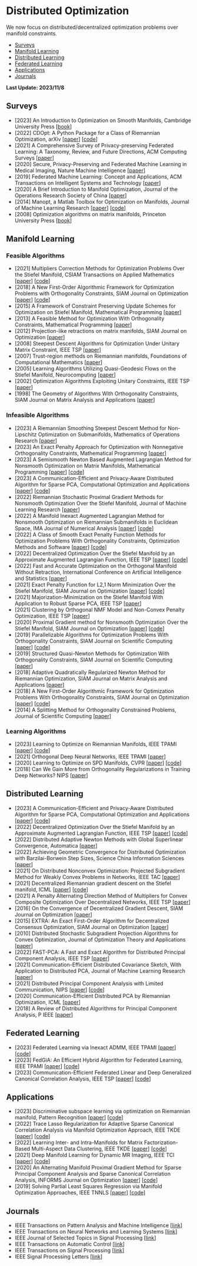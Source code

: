 # Distributed Optimization

We now focus on distributed/decentralized optimization problems over manifold constraints.
- [Surveys](#Surveys)
- [Manifold Learning](#Manifold_Learning)
- [Distributed Learning](#Distributed_Learning)
- [Federated Learning](#Federated_Learning)
- [Applications](#Applications)
- [Journals](#Journals)
  
<strong> Last Update: 2023/11/8 </strong>


<a name="Surveys" />

## Surveys

- [2023] An Introduction to Optimization on Smooth Manifolds, Cambridge University Press [[book](https://www.nicolasboumal.net/book/)]
- [2022] CDOpt: A Python Package for a Class of Riemannian Optimization, arXiv  [[paper](https://arxiv.org/abs/2212.02698)] [[code](https://cdopt.github.io/md_files/intro.html)]
- [2021] A Comprehensive Survey of Privacy-preserving Federated Learning: A Taxonomy, Review, and Future Directions, ACM Computing Surveys [[paper](https://dl.acm.org/doi/abs/10.1145/3460427)]
- [2020] Secure, Privacy-Preserving and Federated Machine Learning in Medical Imaging, Nature Machine Intelligence [[paper](https://www.nature.com/articles/s42256-020-0186-1)] 
- [2019] Federated Machine Learning: Concept and Applications, ACM Transactions on Intelligent Systems and Technology  [[paper](https://dl.acm.org/doi/abs/10.1145/3298981)]
- [2020] A Brief Introduction to Manifold Optimization, Journal of the Operations Research Society of China [[paper](https://link.springer.com/article/10.1007/s40305-020-00295-9)]
- [2014]  Manopt, a Matlab Toolbox for Optimization on Manifolds, Journal of Machine Learning Research  [[paper](https://www.jmlr.org/papers/volume15/boumal14a/boumal14a.pdf)] [[code](https://www.manopt.org/)]
- [2008] Optimization algorithms on matrix manifolds, Princeton University Press [[book](https://press.princeton.edu/absil)]
  


  
<a name="Manifold_Learning" />

## Manifold Learning

### Feasible Algorithms
- [2021] Multipliers Correction Methods for Optimization Problems Over the Stiefel Manifold, CSIAM Transactions on Applied Mathematics [[paper](https://www.global-sci.org/intro/article_detail/csiam-am/19448.html)] [[code](https://stmopt.gitee.io/algorithm_description/ProxOrth_code.html)]
- [2018] A New First-Order Algorithmic Framework for Optimization Problems with Orthogonality Constraints, SIAM Journal on Optimization [[paper](https://epubs.siam.org/doi/abs/10.1137/16M1098759)] [[code](https://www.mathworks.com/matlabcentral/fileexchange/71726-foforth)]
- [2015] A Framework of Constraint Preserving Update Schemes for Optimization on Stiefel Manifold, Mathematical Programming [[paper](https://link.springer.com/article/10.1007/s10107-014-0816-7)]
- [2013] A Feasible Method for Optimization With Orthogonality Constraints, Mathematical Programming [[paper](https://link.springer.com/article/10.1007/s10107-012-0584-1)]
- [2012] Projection-like retractions on matrix manifolds, SIAM Journal on Optimization [[paper](https://epubs.siam.org/doi/abs/10.1137/100802529)]
- [2008] Steepest Descent Algorithms for Optimization Under Unitary Matrix Constraint, IEEE TSP [[paper](https://ieeexplore.ieee.org/abstract/document/4436033/)]
- [2007] Trust-region methods on Riemannian manifolds, Foundations of Computational Mathematics [[paper](https://link.springer.com/article/10.1007/s10208-005-0179-9)]
- [2005] Learning Algorithms Utilizing Quasi-Geodesic Flows on the Stiefel Manifold, Neurocomputing [[paper](https://www.sciencedirect.com/science/article/abs/pii/S0925231205001128)]
- [2002] Optimization Algorithms Exploiting Unitary Constraints, IEEE TSP [[paper](https://ieeexplore.ieee.org/abstract/document/984753)]
- [1998] The Geometry of Algorithms With Orthogonality Constraints, SIAM Journal on Matrix Analysis and Applications [[paper](https://epubs.siam.org/doi/abs/10.1137/S0895479895290954)]


### Infeasible Algorithms
- [2023] A Riemannian Smoothing Steepest Descent Method for Non-Lipschitz Optimization on Submanifolds, Mathematics of Operations Research  [[paper](https://pubsonline.informs.org/doi/abs/10.1287/moor.2022.0286)]
- [2023] An Exact Penalty Approach for Optimization with Nonnegative Orthogonality Constraints, Mathematical Programming [[paper](https://link.springer.com/article/10.1007/s10107-022-01794-8)]
- [2023] A Semismooth Newton Based Augmented Lagrangian Method for Nonsmooth Optimization on Matrix Manifolds, Mathematical Programming [[paper](https://link.springer.com/article/10.1007/s10107-022-01898-1)] [[code](https://github.com/miskcoo/almssn)]
- [2023] A Communication-Efficient and Privacy-Aware Distributed Algorithm for Sparse PCA, Computational Optimization and Applications [[paper](https://link.springer.com/article/10.1007/s10589-023-00481-4)] [[code](http://lsec.cc.ac.cn/~liuxin/Solvers/DSSAL1.zip)]
- [2022] Riemannian Stochastic Proximal Gradient Methods for Nonsmooth Optimization Over the Stiefel Manifold, Journal of Machine Learning Research [[paper](https://dl.acm.org/doi/abs/10.5555/3586589.3586695)]
- [2022] A Manifold Inexact Augmented Lagrangian Method for Nonsmooth Optimization on Riemannian Submanifolds in Euclidean Space, IMA Journal of Numerical Analysis  [[paper](https://academic.oup.com/imajna/article-abstract/43/3/1653/6590238)] [[code](https://github.com/KKDeng/mialm_code_share)]
- [2022] A Class of Smooth Exact Penalty Function Methods for Optimization Problems With Orthogonality Constraints, Optimization Methods and Software [[paper](https://www.tandfonline.com/doi/abs/10.1080/10556788.2020.1852236?journalCode=goms20)] [[code](https://stmopt.gitee.io/algorithm_description/PenCF_code.html)]
- [2022] Decentralized Optimization Over the Stiefel Manifold by an Approximate Augmented Lagrangian Function, IEEE TSP [[paper](https://ieeexplore.ieee.org/abstract/document/9798866)] [[code](http://lsec.cc.ac.cn/~liuxin/Solvers/DEST.zip)]
- [2022] Fast and Accurate Optimization on the Orthogonal Manifold Without Retraction, International Conference on Artificial Intelligence and Statistics [[paper](https://proceedings.mlr.press/v151/ablin22a)]
- [2021] Exact Penalty Function for L2,1 Norm Minimization Over the Stiefel Manifold, SIAM Journal on Optimization [[paper](https://epubs.siam.org/doi/abs/10.1137/20M1354313)]  [[code](https://stmopt.gitee.io/algorithm_description/PenCPG_code.html)]
- [2021] Majorization-Minimization on the Stiefel Manifold With Application to Robust Sparse PCA, IEEE TSP [[paper](https://ieeexplore.ieee.org/abstract/document/9354027)]
- [2021] Clustering by Orthogonal NMF Model and Non-Convex Penalty Optimization, IEEE TSP [[paper](https://ieeexplore.ieee.org/abstract/document/9508841)]
- [2020] Proximal Gradient method for Nonsmooth Optimization Over the Stiefel Manifold, SIAM Journal on Optimization [[paper](https://epubs.siam.org/doi/abs/10.1137/18M122457X)] [[code](https://github.com/chenshixiang/ManPG)]
- [2019] Parallelizable Algorithms for Optimization Problems With Orthogonality Constraints, SIAM Journal on Scientific Computing [[paper](https://epubs.siam.org/doi/abs/10.1137/18M1221679)] [[code](https://www.mathworks.com/matlabcentral/fileexchange/71728-pcal)]
- [2019] Structured Quasi-Newton Methods for Optimization With Orthogonality Constraints, SIAM Journal on Scientific Computing [[paper](https://epubs.siam.org/doi/abs/10.1137/18M121112X)]
- [2018] Adaptive Quadratically Regularized Newton Method for Riemannian Optimization, SIAM Journal on Matrix Analysis and Applications [[paper](https://epubs.siam.org/doi/abs/10.1137/17M1142478)]
- [2018] A New First-Order Algorithmic Framework for Optimization Problems With Orthogonality Constraints, SIAM Journal on Optimization [[paper](https://epubs.siam.org/doi/abs/10.1137/16M1098759)] [[code](https://epubs.siam.org/doi/abs/10.1137/16M1098759)]
- [2014] A Splitting Method for Orthogonality Constrained Problems, Journal of Scientific Computing [[paper](https://link.springer.com/article/10.1007/s10915-013-9740-x)]
  


### Learning Algorithms
- [2023] Learning to Optimize on Riemannian Manifolds, IEEE TPAMI [[paper](https://ieeexplore.ieee.org/abstract/document/9925104)] [[code](https://github.com/zhigao2017/learningriemannianoptimization)]
- [2021] Orthogonal Deep Neural Networks, IEEE TPAMI [[paper](https://ieeexplore.ieee.org/abstract/document/8877742)]
- [2020] Learning to Optimize on SPD Manifolds, CVPR [[paper](https://openaccess.thecvf.com/content_CVPR_2020/html/Gao_Learning_to_Optimize_on_SPD_Manifolds_CVPR_2020_paper.html)] [[code](https://github.com/zhigao2017/Learning-to-optimize-on-SPD-manifolds)]
- [2018] Can We Gain More from Orthogonality Regularizations in Training Deep Networks?  NIPS [[paper](https://proceedings.neurips.cc/paper_files/paper/2018/hash/bf424cb7b0dea050a42b9739eb261a3a-Abstract.html)]



<a name="Distributed_Learning" />

## Distributed Learning
- [2023] A Communication-Efficient and Privacy-Aware Distributed Algorithm for Sparse PCA, Computational Optimization and Applications [[paper](https://link.springer.com/article/10.1007/s10589-023-00481-4)] [[code](http://lsec.cc.ac.cn/~liuxin/Solvers/DSSAL1.zip)]
- [2022] Decentralized Optimization Over the Stiefel Manifold by an Approximate Augmented Lagrangian Function, IEEE TSP [[paper](https://ieeexplore.ieee.org/abstract/document/9798866)] [[code](http://lsec.cc.ac.cn/~liuxin/Solvers/DEST.zip)]
- [2022] Distributed Adaptive Newton Methods with Global Superlinear Convergence, Automatica [[paper](https://www.sciencedirect.com/science/article/pii/S0005109821006865)]
- [2022] Achieving Geometric Convergence for Distributed Optimization with Barzilai-Borwein Step Sizes, Science China Information Sciences  [[paper](http://scis.scichina.com/en/2022/149204.pdf)]
- [2021] On Distributed Nonconvex Optimization: Projected Subgradient Method for Weakly Convex Problems in Networks, IEEE TAC [[paper](https://ieeexplore.ieee.org/abstract/document/9345428)]
- [2021] Decentralized Riemannian gradient descent on the Stiefel manifold, ICML [[paper](https://proceedings.mlr.press/v139/chen21g.html)] [[code](https://github.com/chenshixiang/Decentralized_Riemannian_gradient_descent_on_Stiefel_manifold)]
- [2021] A Penalty Alternating Direction Method of Multipliers for Convex Composite Optimization Over Decentralized Networks, IEEE TSP [[paper](https://ieeexplore.ieee.org/abstract/document/9466405)] 
- [2016] On the Convergence of Decentralized Gradient Descent, SIAM Journal on Optimization [[paper](https://epubs.siam.org/doi/abs/10.1137/130943170)]
- [2015] EXTRA: An Exact First-Order Algorithm for Decentralized Consensus Optimization, SIAM Journal on Optimization [[paper](https://epubs.siam.org/doi/abs/10.1137/14096668X)]
- [2010] Distributed Stochastic Subgradient Projection Algorithms for Convex Optimization, Journal of Optimization Theory and Applications [[paper](https://link.springer.com/article/10.1007/s10957-010-9737-7)]
- [2022] FAST-PCA: A Fast and Exact Algorithm for Distributed Principal Component Analysis, IEEE TSP [[paper](https://ieeexplore.ieee.org/abstract/document/10012289)]
- [2021] Communication-Efficient Distributed Covariance Sketch, With Application to Distributed PCA, Journal of Machine Learning Research [[paper](https://dl.acm.org/doi/abs/10.5555/3546258.3546338)]
- [2021] Distributed Principal Component Analysis with Limited Communication, NIPS [[paper](https://proceedings.neurips.cc/paper_files/paper/2021/hash/1680e9fa7b4dd5d62ece800239bb53bd-Abstract.html)] [[code](https://github.com/IST-DASLab/QRGD)]
- [2020] Communication-Efficient Distributed PCA by Riemannian Optimization, ICML [[paper](https://proceedings.mlr.press/v119/huang20e.html)]
- [2018] A Review of Distributed Algorithms for Principal Component Analysis, P IEEE [[paper](https://ieeexplore.ieee.org/abstract/document/8425655)]



<a name="Federated_Learning" />

## Federated Learning
- [2023] Federated Learning via Inexact ADMM, IEEE TPAMI [[paper](https://ieeexplore.ieee.org/abstract/document/10040221)] [[code](https://github.com/ShenglongZhou/FedADMM)]
- [2023] FedGiA: An Efficient Hybrid Algorithm for Federated Learning, IEEE TPAMI [[paper](https://ieeexplore.ieee.org/abstract/document/10106001)] [[code](https://github.com/ShenglongZhou/FedGiA)]
- [2023] Communication-Efficient Federated Linear and Deep Generalized Canonical Correlation Analysis, IEEE TSP [[paper](https://ieeexplore.ieee.org/abstract/document/10099447)] [[code](https://github.com/XiaoFuLab/federated_max_var_gcca)]




<a name="Applications" />
  
## Applications
- [2023] Discriminative subspace learning via optimization on Riemannian manifold, Pattern Recognition [[paper](https://www.sciencedirect.com/science/article/abs/pii/S0031320323001504)] [[code](https://github.com/ncclabsustech/MODA-algorithm)]
- [2022] Trace Lasso Regularization for Adaptive Sparse Canonical Correlation Analysis via Manifold Optimization Approach, IEEE TKDE  [[paper](https://ieeexplore.ieee.org/document/9187560)] [[code](https://github.com/KKDeng/ASCCA)]
- [2022] Learning Inter- and Intra-Manifolds for Matrix Factorization-Based Multi-Aspect Data Clustering, IEEE TKDE  [[paper](https://link.springer.com/article/10.1007/s40305-022-00449-x)] [[code](https://github.com/khanhluongds/Multi-viewClustering_DiMMA)]
- [2021] Deep Manifold Learning for Dynamic MR Imaging, IEEE TCI [[paper](https://ieeexplore.ieee.org/abstract/document/9632354)] [[code](https://github.com/Keziwen/Manifold_Net)]
- [2020] An Alternating Manifold Proximal Gradient Method for Sparse Principal Component Analysis and Sparse Canonical Correlation Analysis, INFORMS Journal on Optimization [[paper](https://pubsonline.informs.org/doi/abs/10.1287/ijoo.2019.0032)] [[code](https://github.com/chenshixiang)]
- [2019] Solving Partial Least Squares Regression via Manifold Optimization Approaches, IEEE TNNLS [[paper](https://ieeexplore.ieee.org/abstract/document/8408735)] [[code](https://github.com/Haoran2014/PLSR_RM)]


<a name="Journals" />

## Journals
- IEEE Transactions on Pattern Analysis and Machine Intelligence  [[link](https://ieeexplore.ieee.org/xpl/RecentIssue.jsp?punumber=34)]
- IEEE Transactions on Neural Networks and Learning Systems  [[link](https://ieeexplore.ieee.org/xpl/RecentIssue.jsp?punumber=5962385)]
- IEEE Journal of Selected Topics in Signal Processing  [[link](https://ieeexplore.ieee.org/xpl/RecentIssue.jsp?punumber=4200690)]
- IEEE Transactions on Automatic Control  [[link](https://ieeexplore.ieee.org/xpl/RecentIssue.jsp?punumber=9)]
- IEEE Transactions on Signal Processing [[link](https://ieeexplore.ieee.org/xpl/RecentIssue.jsp?punumber=78)]
- IEEE Signal Processing Letters [[link](https://ieeexplore.ieee.org/xpl/RecentIssue.jsp?punumber=97)]

